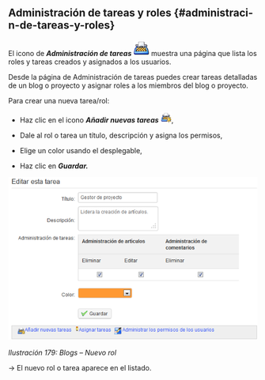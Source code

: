 ## Administración de tareas y roles {#administraci-n-de-tareas-y-roles}

El icono de _**Administración de tareas**_ ![](../assets/graphics311.png) muestra una página que lista los roles y tareas creados y asignados a los usuarios.

Desde la página de Administración de tareas puedes crear tareas detalladas de un blog o proyecto y asignar roles a los miembros del blog o proyecto.

Para crear una nueva tarea/rol:

*   Haz clic en el icono _**Añadir nuevas tareas**_ ![](../assets/graphics313.gif),

*   Dale al rol o tarea un título, descripción y asigna los permisos,

*   Elige un color usando el desplegable,

*   Haz clic en _**Guardar.**_

![](../assets/graphics316.png)

*Ilustración 179: Blogs – Nuevo rol*

→ El nuevo rol o tarea aparece en el listado.
